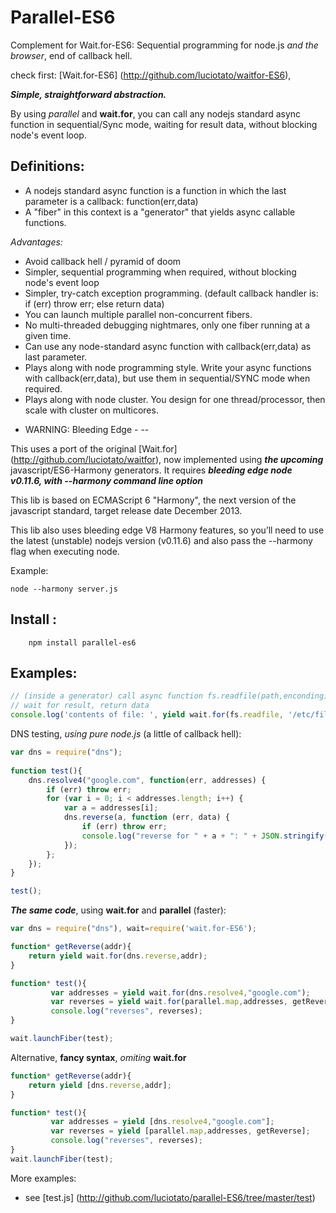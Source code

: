 Parallel-ES6
===========
Complement for Wait.for-ES6: Sequential programming for node.js *and the browser*, end of callback hell.

check first: [Wait.for-ES6] (http://github.com/luciotato/waitfor-ES6),

***Simple, straightforward abstraction.***

By using *parallel* and **wait.for**, you can call any nodejs standard async function in sequential/Sync mode, waiting for result data, 
without blocking node's event loop.

Definitions:
---
* A nodejs standard async function is a function in which the last parameter is a callback: function(err,data)
* A "fiber" in this context is a "generator" that yields async callable functions.


*Advantages:*
<ul>
<li> Avoid callback hell / pyramid of doom
<li> Simpler, sequential programming when required, without blocking node's event loop
<li> Simpler, try-catch exception programming. (default callback handler is: if (err) throw err; else return data)
<li> You can launch multiple parallel non-concurrent fibers.
<li> No multi-threaded debugging nightmares, only one fiber running at a given time.
<li> Can use any node-standard async function with callback(err,data) as last parameter.
<li> Plays along with node programming style. Write your async functions with callback(err,data), but use them in sequential/SYNC mode when required.
<li> Plays along with node cluster. You design for one thread/processor, then scale with cluster on multicores.
</ul>

- WARNING: Bleeding Edge -
--

This uses a port of the original [Wait.for] (http://github.com/luciotato/waitfor),
now implemented using ***the upcoming*** javascript/ES6-Harmony generators.
It requires ***bleeding edge node v0.11.6, with --harmony command line option***

This lib is based on ECMAScript 6 "Harmony", the next version of the javascript standard, target release date December 2013.

This lib also uses bleeding edge V8 Harmony features, so you’ll need to use the latest (unstable) nodejs version (v0.11.6) 
and also pass the --harmony flag when executing node.

Example:

    node --harmony server.js


Install : 
-
        npm install parallel-es6 

Examples:
-
```javascript
// (inside a generator) call async function fs.readfile(path,enconding), 
// wait for result, return data
console.log('contents of file: ', yield wait.for(fs.readfile, '/etc/file.txt', 'utf8'));
```

DNS testing, *using pure node.js* (a little of callback hell):
```javascript
var dns = require("dns");
    
function test(){ 
	dns.resolve4("google.com", function(err, addresses) {
		if (err) throw err;
		for (var i = 0; i < addresses.length; i++) {
			var a = addresses[i];
			dns.reverse(a, function (err, data) {
				if (err) throw err;
				console.log("reverse for " + a + ": " + JSON.stringify(data));
			});
		};
	});
}

test();
```
***The same code***, using **wait.for** and **parallel** (faster): 
```javascript
var dns = require("dns"), wait=require('wait.for-ES6');

function* getReverse(addr){
    return yield wait.for(dns.reverse,addr);
}

function* test(){
         var addresses = yield wait.for(dns.resolve4,"google.com");
         var reverses = yield wait.for(parallel.map,addresses, getReverse);
         console.log("reverses", reverses);
}

wait.launchFiber(test); 
```

Alternative, **fancy syntax**, *omiting* **wait.for** 
```javascript
function* getReverse(addr){
    return yield [dns.reverse,addr];
}

function* test(){
         var addresses = yield [dns.resolve4,"google.com"];
         var reverses = yield [parallel.map,addresses, getReverse];
         console.log("reverses", reverses);
}
wait.launchFiber(test); 
```

More examples:

* see  [test.js] (http://github.com/luciotato/parallel-ES6/tree/master/test) 

